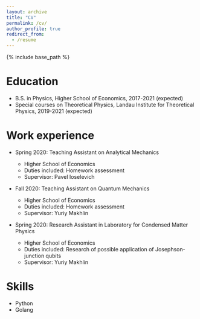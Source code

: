 ```yaml
---
layout: archive
title: "CV"
permalink: /cv/
author_profile: true
redirect_from:
  - /resume
---
```


{% include base_path %}

Education
======
* B.S. in Physics, Higher School of Economics, 2017-2021 (expected)
* Special courses on Theoretical Physics, Landau Institute for Theoretical Physics, 2019-2021 (expected)

Work experience
======
* Spring 2020: Teaching Assistant on Analytical Mechanics
  * Higher School of Economics
  * Duties included: Homework assessment
  * Supervisor: Pavel Ioselevich

* Fall 2020: Teaching Assistant on Quantum Mechanics
  * Higher School of Economics
  * Duties included: Homework assessment
  * Supervisor: Yuriy Makhlin

* Spring 2020: Research Assistant in Laboratory for Condensed Matter Physics
  * Higher School of Economics
  * Duties included: Research of possible application of Josephson-junction qubits
  * Supervisor: Yuriy Makhlin
  
Skills
======
* Python
* Golang
